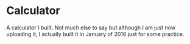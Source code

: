 # Calculator
A calculator I built. Not much else to say but although I am just now uploading it, I actually built it in January of 2016 just for some practice.

